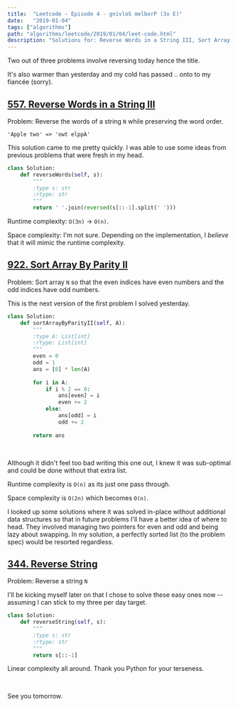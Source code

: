 ```yaml
---
title:  "Leetcode - Episode 4 - gnivloS melborP (3x E)"
date:   "2019-01-04"
tags: ["algorithms"]
path: "algorithms/leetcode/2019/01/04/leet-code.html"
description: "Solutions for: Reverse Words in a String III, Sort Array By Parity II, and Reverse String."
---
```


Two out of three problems involve reversing today hence the title.

It's also warmer than yesterday and my cold has passed .. onto to my fiancée (sorry).

## [557. Reverse Words in a String III](https://leetcode.com/problems/reverse-words-in-a-string-iii/)

Problem: Reverse the words of a string `N` while preserving the word order.

`'Apple two' => 'owt elppA'`

This solution came to me pretty quickly. I was able to use some ideas from previous problems that were fresh in my head.

```python
class Solution:
    def reverseWords(self, s):
        """
        :type s: str
        :rtype: str
        """
        return ' '.join(reversed(s[::-1].split(' ')))
```

Runtime complexity: `O(3n)` -> `O(n)`.

Space complexity: I'm not sure. Depending on the implementation, I *believe* that it will mimic the runtime complexity.

## [922. Sort Array By Parity II](https://leetcode.com/problems/sort-array-by-parity-ii/)

Problem: Sort array `N` so that the even indices have even numbers and the odd indices have odd numbers.

This is the next version of the first problem I solved yesterday.

```python
class Solution:
    def sortArrayByParityII(self, A):
        """
        :type A: List[int]
        :rtype: List[int]
        """
        even = 0
        odd = 1
        ans = [0] * len(A)
        
        for i in A:
            if i % 2 == 0:
                ans[even] = i
                even += 2
            else:
                ans[odd] = i
                odd += 2
                
        return ans
```

<br>

Although it didn't feel too bad writing this one out, I knew it was sub-optimal and could be done without that extra list.

Runtime complexity is `O(n)` as its just one pass through.

Space complexity is `O(2n)` which becomes `O(n)`.

I looked up some solutions where it was solved in-place without additional data structures so that in future problems I'll have a better idea of where to head. They involved managing two pointers for even and odd and being lazy about swapping. In my solution, a perfectly sorted list (to the problem spec) would be resorted regardless.

## [344. Reverse String](https://leetcode.com/problems/reverse-string/)

Problem: Reverse a string `N`

I'll be kicking myself later on that I chose to solve these easy ones now -- assuming I can stick to my three per day target.

```python
class Solution:
    def reverseString(self, s):
        """
        :type s: str
        :rtype: str
        """
        return s[::-1]
```

Linear complexity all around. Thank you Python for your terseness.

<br>

See you tomorrow.